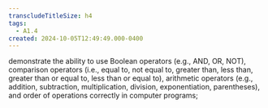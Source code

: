```yaml
---
transcludeTitleSize: h4
tags:
  - A1.4
created: 2024-10-05T12:49:49.000-0400
---
```

demonstrate the ability to use Boolean operators (e.g., AND, OR, NOT), comparison operators (i.e., equal to, not equal to, greater than, less than, greater than or equal to, less than or equal to), arithmetic operators (e.g., addition, subtraction, multiplication, division, exponentiation, parentheses), and order of operations correctly in computer programs;